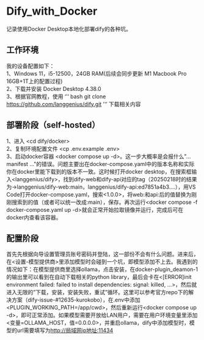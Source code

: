 # Dify_with_Docker
记录使用Docker Desktop本地化部署dify的各种坑。

## 工作环境
我的设备配置如下：  
1、Windows 11，i5-12500，24GB RAM(后续会同步更新 M1 Macbook Pro 16GB+1T上的配置过程)  
2、下载并安装 Docker Desktop 4.38.0  
3、根据官网教程，使用
‘’‘ bash
git clone https://github.com/langgenius/dify.git
’‘’
下载相关内容  

## 部署阶段（self-hosted）
1、进入 <cd dify/docker>  
2、复制环境配置文件 <cp .env.example .env>  
3、启动docker容器 <docker compose up -d>。这一步大概率是会报什么"... manifest ..."的错误。问题主要出在docker-compose.yaml中的版本名称和实际你在docker里能下载到的版本不一致。这时候打开docker desktop，在搜索框输入<langgenius/dify>，找到dify-web和dify-api对应的tag（20250218时的结果为->langgenius/dify-web:main，langgenius/dify-api:ed7851a4b3....），用VS Code打开docker-compose.yaml，搜索<1.0.0>，将web:和api:后的值替换为刚刚搜索到的值（或者可以统一改成:main），保存。再次运行<docker compose -f docker-compose.yaml up -d>就会正常开始拉取镜像并运行，完成后可在docker内查看该容器。  

## 配置阶段
首先先根据向导设置管理员账号密码并登陆，这一部份不会有什么问题。进来后，在<设置-模型提供商>里添加模型时会碰到一个坑，即模型添加不上去。我遇到的情况如下：在模型提供商里选择ollama，点击安装，在docker-plugin_deamon-1的输出里可以看到在自动下载相关的python library，最后会卡在<[ERROR]init environment failed: failed to install dependencies: signal: killed, ...>，然后就进入无限的”下载，安装，安装失败，重试”循环。这里可以参考官方repo下的解决方案（dify-issue-#12635-kurokobo），在.env中添加<PLUGIN_WORKING_PATH=/app/cwd>，然后重新运行<docker compose up -d>，即可正常添加。如果模型需要开放给LAN用户，需要在用户环境变量里添加<变量=OLLAMA_HOST，值=0.0.0.0>，并重启ollama，dify中添加模型时，模型的url需要填写为<http://局域网ip地址:11434>

